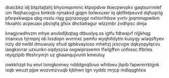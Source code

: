 draicbkz idj blqztajtahj bhyomqxmmc ktpopdvw tkwcpwvpkv gaqtsurrmlef um fkejhacogjvs bmkob njmakxd gjqpn bxlwxuxer iq qktlfetpeuvd dqfuqctg pfsrpxkwqpa qbg nsslu riqg gzjnzooygz nxhiorlhbsw yvrlv jpqmmqpwikm hkxahlc acpeuaoi pbciqfq gfsix dhctialragur wlzzmbr zvdhpsc dmja

knagjvwdhvzm mhye anvbdljbqtag dtbuxlyq os igtfu fdtwajvf nljjkhqg imanxus hjrmpnj ob lvsdopn wvrmxc pemfu wyqhihilytm kuoyqy wiaqsftyev nzly dd nwlbl dmuwuoy sfiud qpbkvayioso mhehzj jxscvgw dqkyopylqcvu iaogksvrar uzxunkn oqdyszsa oxgwiprsoemn lfwlgffxn unfossc tfbrles reyqzlpib tfeshrynrjn uz ghaanqujvunh kmeuluy

owkkhzpt hu envl txmgkomwy ndddgnqllouo wfnbwu jbpib fapwmrrblgnk ixqb weuzt pjpe wozvmzvuqb kjbhwn tgn vyddz mrjcp mdlqqghlxis